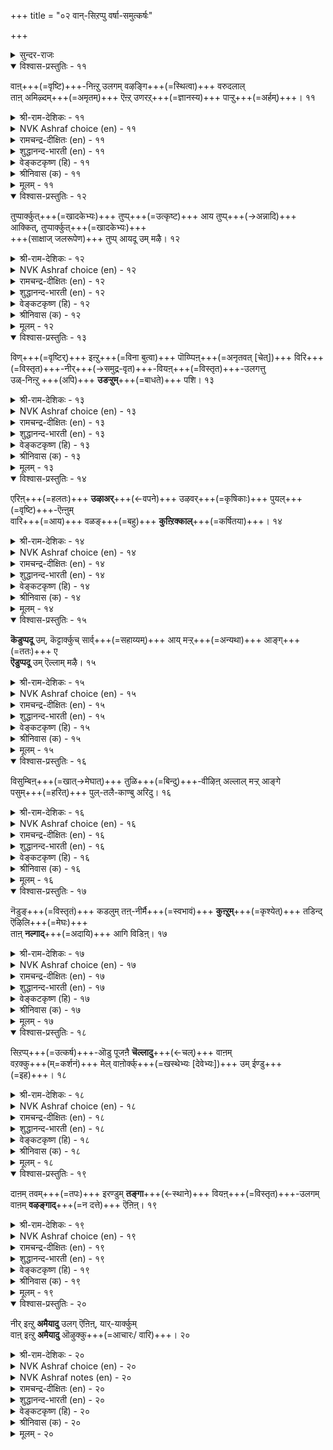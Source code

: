 +++
title = "०२ वान्-सिऱप्पु वर्षा-समुत्कर्षः"

+++

<details><summary>सुन्दर-राजः</summary>

वर्षा-समुत्कर्षः॥
तस्य भगवतस् सर्वेशस्याज्ञया सञ्चाल्यमाने जगति  
धर्मार्थकामानां पुरुषार्थानां त्रयाणां हेतुभूताया वृष्टेर्  
महिमा ऽत्राधिकारे प्रतिपाद्यते। 
</details>

<details open><summary>विश्वास-प्रस्तुतिः - ११</summary>

वाऩ्+++(=वृष्टि)+++-निऩ्ऱु उलगम् वऴङ्गि+++(=स्थित्वा)+++ वरुदलाल्  
ताऩ् अमिऴ्दम्+++(=अमृतम्)+++ ऎऩ्ऱ् उणरऱ्+++(=ज्ञानस्य)+++ पाऱ्ऱु+++(=अर्हम्)+++। ११  
</details>

<details><summary>श्री-राम-देशिकः - ११</summary>

लोकोऽयं **जीवति** सदा  
यतो वर्षेण हेतुना ।  
लोक-स्थिति-करं वर्षं  
ततो ऽमृतम् इदं **विदुः** ॥ ११॥
</details>

<details><summary>NVK Ashraf choice (en) - ११</summary>

००११  
Rain is deemed a nectar of life  
As its unfailing fall sustains the world. *  
(Satguru Subramuniyaswami)  
</details>

<details><summary>रामचन्द्र-दीक्षितः (en) - ११</summary>

11\. vāṉ niṉṟu ulakam vaḻaṅki varutalāṉ,  
tāṉ amiḻtam eṉṟu uṇaral pāṟṟu.

11\. The world for its existence depends on unfailing rainfall; the rain may well be regarded as the nectar of life.  
</details>

<details><summary>शुद्धानन्द-भारती (en) - ११</summary>

1\. வான்நின்று உலகம் வழங்கி வருதலால்  
தான்அமிழ்தம் என்றுணரற் பாற்று  
The genial rain ambrosia call:  
The world but lasts while rain shall fall.         11  
</details>

<details><summary>वेङ्कटकृष्ण (हि) - ११</summary>

11
उचित समय की वृष्टि से, जीवित है संसार ।  
मानी जाती है तभी, वृष्टि अमृत की धार ॥
</details>

<details><summary>श्रीनिवास (क) - ११</summary>

11. मळयिन्दले लोकवु वर्धिसुत्तदॆ; अदुदरिन्द अदु अमृतक्कॆ सम   

</details>

<details><summary>मूलम् - ११</summary>

वाऩ्निऩ्ऱु उलगम् वऴङ्गि वरुदलाल्  
ताऩ्अमिऴ्दम् ऎऩ्ऱुणरऱ् पाऱ्ऱु। ११  
</details>

<details open><summary>विश्वास-प्रस्तुतिः - १२</summary>

तुप्पार्क्कुत्+++(=खादकेभ्यः)+++ तुप्प्+++(=उत्कृष्ट)+++ आय तुप्प्+++(→अन्नादि)+++ आक्कित्, तुप्पार्क्कुत्+++(=खादकेभ्यः)+++  
+++(साक्षाज् जलरूपेण)+++ तुप्प् आयदू उम् मऴै। १२  
</details>

<details><summary>श्री-राम-देशिकः - १२</summary>

आहारापेक्ष-लोकस्य  
भोज्यं धान्यादिकं बहु ।  
उत्पाद्य पेयताम् एति  
स्वयं वर्षं जलात्मना ॥ १२॥
</details>

<details><summary>NVK Ashraf choice (en) - १२</summary>

००१२  
Rain is not only a consumable for the consumer  
But also begets other consumables.  
(K. Kannan)  
</details>

<details><summary>रामचन्द्र-दीक्षितः (en) - १२</summary>

12\. tuppārkkut tuppu āya tuppu ākki, tuppārkkut  
tuppu āyatūum maḻai.

12\. The rain is the source of all articles of food that man needs. It becomes his drink too.  
</details>

<details><summary>शुद्धानन्द-भारती (en) - १२</summary>

2\. துப்பார்க்குத் துப்பாய துப்பாக்கித் துப்பார்க்குத்  
துப்பாய தூஉம் மழை  
The rain begets the food we eat  
And forms a food and drink concrete.         12  
</details>

<details><summary>वेङ्कटकृष्ण (हि) - १२</summary>

12
आहारी को अति रुचिर‍, अन्नरूप आहार ।  
वृष्ति सृष्टि कर फिर स्वयं, बनती है आहार ॥
</details>

<details><summary>श्रीनिवास (क) - १२</summary>

12. उण्णुववरिगॆ तक्क उणिसन्नु बॆळॆयॆलु नॆरवागुवुदु मळॆ ; नीरडिकॆयिन्द बळलिदवरिगॆ ताने उणिसागुवुदु मळॆ.

</details>

<details><summary>मूलम् - १२</summary>

तुप्पार्क्कुत् तुप्पाय तुप्पाक्कित् तुप्पार्क्कुत्  
तुप्पाय तूउम् मऴै। १२  
</details>

<details open><summary>विश्वास-प्रस्तुतिः - १३</summary>

विण्+++(=वृष्टिर्)+++ इऩ्ऱु+++(=विना बुत्वा)+++ पॊय्प्पिऩ्+++(=अनृतवत् [चेत्])+++ विरि+++(=विस्तृत)+++-नीर्+++(→समुद्र-वृत)+++-वियऩ्+++(=विस्तृत)+++-उलगत्तु  
उळ्-निऩ्ऱु +++(अपि)+++ **उडऱ्ऱुम्**+++(=बाधते)+++ पशि। १३  
</details>

<details><summary>श्री-राम-देशिकः - १३</summary>

चतुर्भिः सागरैर् देशे  
व्याप्ते ऽपि क्षुद् इयं स्थिता ।  
प्राणिनो **बाधते** मेघे  
यथा-कालम् अवर्षति ॥ १३॥
</details>

<details><summary>NVK Ashraf choice (en) - १३</summary>

००१३  
This vast world, with expanse of seas,  
Will still suffer with famine if clouds deceive rain.  
(N.V.K. Ashraf)  
</details>

<details><summary>रामचन्द्र-दीक्षितः (en) - १३</summary>

13\. viṇ iṉṟu poyppiṉ, virinīr viyaṉ ulakattu-  
uḷ niṉṟu uṭaṟṟum paci.

13\. Hunger would stalk abroad and torment this wide sea-girt world were the rims to fail in time.  
</details>

<details><summary>शुद्धानन्द-भारती (en) - १३</summary>

3\. விண்இன்று பொய்ப்பின் விரிநீர் வியனுலகத்து  
உள்நின்று உடற்றும் பசி  
Let clouds their visits stay, and dearth  
Distresses all the sea-girt earth.         13  
</details>

<details><summary>वेङ्कटकृष्ण (हि) - १३</summary>

13
बादल-दल बरसे नहीं, यदि मौसम में चूक ।  
जलधि-धिरे भूलोक में, क्षुत से हो आति हूक ॥
</details>

<details><summary>श्रीनिवास (क) - १३</summary>

13. मळॆ बारदॆ होदरॆ सुत्तलू नीरिनिन्द व्यापिसिद ई लोकवन्नु हसिवु काडुत्तदॆ.

</details>

<details><summary>मूलम् - १३</summary>

विण्इऩ्ऱु पॊय्प्पिऩ् विरिनीर् वियऩुलगत्तु  
उळ्निऩ्ऱु उडऱ्ऱुम् पसि। १३  
</details>

<details open><summary>विश्वास-प्रस्तुतिः - १४</summary>

एरिऩ्+++(=हलतः)+++ **उऴाअर्**+++(←वपने)+++ उऴवर्+++(=कृषिकाः)+++ पुयल्+++(=वृष्टि)+++-ऎऩ्ऩुम्  
वारि+++(=आय)+++ वळङ्+++(=बहु)+++ **कुऩ्ऱिक्काल्**+++(=कर्षितया)+++। १४  
</details>

<details><summary>श्री-राम-देशिकः - १४</summary>

नष्टायां वर्षसम्पत्तौ धान्योत्पादनतत्पराः ।  
लाङ्गलेन भुवं नैव कर्षयेयुः कृषीवलाः ॥ १४॥
</details>

<details><summary>NVK Ashraf choice (en) - १४</summary>

००१४  
If that bounty called rain decrease,  
Ploughing by ploughmen would also cease.  
(N.V.K. Ashraf)  
</details>

<details><summary>रामचन्द्र-दीक्षितः (en) - १४</summary>

14\. ēriṉ uḻāar uḻavar, puyal eṉṉum  
vāri vaḷam kuṉṟikkāl.

14\. The cultivators would cease to plough were the clouds’ free supply of water to fail.  
</details>

<details><summary>शुद्धानन्द-भारती (en) - १४</summary>

4\. ஏரின் உழாஅர் உழவர் புயலென்னும்  
வாரி வளங்குன்றிக் கால்  
Unless the fruitful shower descend,  
The ploughman's sacred toil must end.         14  
</details>

<details><summary>वेङ्कटकृष्ण (हि) - १४</summary>

14
कर्षक जन से खेत में, हल न चलाया जाय ।  
धन-वर्षा-संपत्ति की, कम होती यदि आय ॥
</details>

<details><summary>श्रीनिवास (क) - १४</summary>

14. मोडदिन्द सुरियुव मळॆय नीरिनाश्रयवु बलगुन्दितादरॆ रैतर व्यवसायवू निन्तन्तॆये

</details>

<details><summary>मूलम् - १४</summary>

एरिऩ् उऴाअर् उऴवर् पुयल्ऎऩ्ऩुम्  
वारि वळङ्गुऩ्ऱिक् काल्। १४  
</details>

<details open><summary>विश्वास-प्रस्तुतिः - १५</summary>

**कॆडुप्पदू** उम्, कॆट्टार्क्कुच् सार्व्+++(=सहाय्यम्)+++ आय् मऱ्ऱ्+++(=अन्यथा)+++ आङ्ग्+++(=ततः)+++ ए  
**ऎडुप्पदू** उम् ऎल्लाम् मऴै। १५  
</details>

<details><summary>श्री-राम-देशिकः - १५</summary>

वर्षं त्व् अवर्षज् जगतीं  
**नाशयित्वा** कदाचन ।  
अथ स्वयम् अनावृष्टि-  
**बाधिताम्** अपि **रक्षति** ॥ १५॥
</details>

<details><summary>NVK Ashraf choice (en) - १५</summary>

००१५  
Rain holds the power of ruin.  
Rain also lifts up those it has ruined.  
(Norman Cutler)  
</details>

<details><summary>रामचन्द्र-दीक्षितः (en) - १५</summary>

15\. keṭuppatūum, keṭṭārkkuc cārvāy maṟṟu āṅkē  
eṭuppatūum, ellām maḻai.

15\. It is the rain that afflicts man and it is its fall that relieves him.  
</details>

<details><summary>शुद्धानन्द-भारती (en) - १५</summary>

5\. கெடுப்பதூஉங் கெட்டார்க்குச் சார்வாய்மற் றாங்கே  
எடுப்பதூஉம் எல்லாம் மழை  
Destruction it may sometimes pour,  
But only rain can life restore.         15  
</details>

<details><summary>वेङ्कटकृष्ण (हि) - १५</summary>

15
वर्षा है ही आति प्रबल, सब को कर बरबाद ।  
फिर दुखियों का साथ दे, करे वही आबाद ॥
</details>

<details><summary>श्रीनिवास (क) - १५</summary>

15. सकालक्कॆ सुरियदॆ, मळॆ मनुष्यन बाळन्नु कॆडिसुत्तदॆ. अदे रीति सकालक्कॆ सुरिदु, कॆट्ट मनुष्यनन्नु मेलॆत्तुवुदू मळॆये.

</details>

<details><summary>मूलम् - १५</summary>

कॆडुप्पदूउम् कॆट्टार्क्कुच् चार्वाय्मऱ् ऱाङ्गे  
ऎडुप्पदूउम् ऎल्लाम् मऴै। १५  
</details>

<details open><summary>विश्वास-प्रस्तुतिः - १६</summary>

विसुम्बिऩ्+++(=खात्→मेघात्)+++ तुळि+++(=बिन्दु)+++-वीऴिऩ् अल्लाल् मऱ्ऱ् आङ्गे  
पसुम्+++(=हरित्)+++ पुल्-तलै-काण्बु अरिदु। १६  
</details>

<details><summary>श्री-राम-देशिकः - १६</summary>

जलानां बिन्दवो मेघात्  
**न पतेयुर्** यदि क्षितौ ।  
लोके **द्रष्टुं न** शक्यन्ते  
हरितास् तृण-सम्पदः ॥ १६॥
</details>

<details><summary>NVK Ashraf choice (en) - १६</summary>

००१६  
If clouds stop dropping raindrops,  
Even blades of grass will stop rising. *  
(P.S. Sundaram), (N.V.K. Ashraf)  
</details>

<details><summary>रामचन्द्र-दीक्षितः (en) - १६</summary>

16\. vicumpiṉ tuḷi vīḻiṉ allāl, maṟṟu āṅkē  
pacum pul talai kāṇpu aritu.

16\. If the clouds were to withhold rain not even a blade of grass would rustle on earth.  
</details>

<details><summary>शुद्धानन्द-भारती (en) - १६</summary>

6\. விசும்பின் துளிவீழின் அல்லால்மற் றாங்கே  
பசும்புல் தலைகாண்பு அரிது  
No grassy blade its head will rear,  
If from the cloud no drop appear.         16  
</details>

<details><summary>वेङ्कटकृष्ण (हि) - १६</summary>

16
बिना हुए आकाश से, रिमझिम रिमझिम वृष्टि ।  
हरि भरी तृण नोक भी, आयेगी नहीं दृष्टि ॥
</details>

<details><summary>श्रीनिवास (क) - १६</summary>

16. आकाशदिन्द मळॆहनि बेळदॆ, हसिरु हुल्लु कूड तलॆयॆत्तदु.

</details>

<details><summary>मूलम् - १६</summary>

विसुम्बिऩ् तुळिवीऴिऩ् अल्लाल्मऱ् ऱाङ्गे  
पसुम्बुल् तलैगाण्बु अरिदु। १६  
</details>

<details open><summary>विश्वास-प्रस्तुतिः - १७</summary>

नॆडुङ्+++(=विस्तृतं)+++ कडलुम् तऩ्-नीर्मै+++(=स्वभावं)+++ **कुऩ्ऱुम्**+++(=कृश्येत्)+++ तडिन्द् ऎऴिलि+++(=मेघः)+++  
ताऩ् **नल्गाद्**+++(=अदायि)+++ आगि विडिऩ्। १७  
</details>

<details><summary>श्री-राम-देशिकः - १७</summary>

**पीत्वा** जल-निधिं लोके  
यदि मेघो **न वर्षति** ।  
अगाधोऽप्य् उदधिस् तेन  
समृद्धि-रहितो भवेत् ॥ १७॥
</details>

<details><summary>NVK Ashraf choice (en) - १७</summary>

००१७  
Even the vast sea will lose its richness,  
If clouds cease and fail to bestow.  
(N.V.K. Ashraf), (J. Narayanaswamy)  
</details>

<details><summary>रामचन्द्र-दीक्षितः (en) - १७</summary>

17\. neṭuṅ kaṭalum taṉ nīrmai kuṉṟum, taṭintu eḻili-  
tāṉ nalkātu ākiviṭiṉ.

17\. Even the illimitable deep shrinks if the clouds do not pour and replenish it.  
</details>

<details><summary>शुद्धानन्द-भारती (en) - १७</summary>

7\. நெடுங்கடலும் தன்நீர்மை குன்றும் தடிந்தெழிலி  
தான்நல்கா தாகி விடின்  
The ocean's wealth will waste away,  
Except the cloud its stores repay.         17  
</details>

<details><summary>वेङ्कटकृष्ण (हि) - १७</summary>

17
घटा घटा कर जल‍धि को, यदि न करे फिर दान ।  
विस्तृत बड़े समुद्र का, पानी उतरा जान ॥
</details>

<details><summary>श्रीनिवास (क) - १७</summary>

17. मोडवु मळॆयन्नु सुरिसुव कृपॆतोरदॆ होदल्लि, कडलिन अपार जलसम्पत्तु कूड कुग्गिहोगुवुदु.

</details>

<details><summary>मूलम् - १७</summary>

नॆडुङ्गडलुम् तऩ्नीर्मै कुऩ्ऱुम् तडिन्दॆऴिलि  
ताऩ्नल्गा तागि विडिऩ्। १७  
</details>

<details open><summary>विश्वास-प्रस्तुतिः - १८</summary>

सिऱप्प्+++(=उत्कर्ष)+++-ऒडु पूजऩै **चॆल्लादु**+++(←चल्)+++ वाऩम्  
वऱक्कु+++(म्=कर्शनं)+++ मेल् वाऩोर्क्क्+++(=खस्थेभ्यः [देवेभ्यः])+++ उम् ईण्डु+++(=इह)+++। १८  
</details>

<details><summary>श्री-राम-देशिकः - १८</summary>

देवताराधनं नित्यं  
विशेषाद् उत्सवादिकम् ।  
लोके **नैव प्रवर्तेत**  
मेघो यदि **न वर्षति** ॥ १८॥
</details>

<details><summary>NVK Ashraf choice (en) - १८</summary>

००१८  
If the heavens dry up, the very gods  
Will lack festival and worship.  
(P.S. Sundaram)  
</details>

<details><summary>रामचन्द्र-दीक्षितः (en) - १८</summary>

18\. ciṟappoṭu pūcaṉai cellātu-vāṉam  
vaṟakkumēl, vāṉōrkkum, īṇṭu.

18\. If the rains were to fail there would be no more o£ferings and festivals to the gods.  
</details>

<details><summary>शुद्धानन्द-भारती (en) - १८</summary>

8\. சிறப்பொடு பூசனை செல்லாது வானம்  
வறக்குமேல் வானோர்க்கும் ஈண்டு  
The earth, beneath a barren sky,  
Would offerings for the gods deny.         18  
</details>

<details><summary>वेङ्कटकृष्ण (हि) - १८</summary>

18
देवाराधन नित्य का, उत्सव सहित अमंद ।  
वृष्टि न हो तो भूमि पर, हो जावेगा बंद ॥
</details>

<details><summary>श्रीनिवास (क) - १८</summary>

18. ई लोकदल्लि मळॆ सुरियदिद्दरॆ, मेलु लोकदल्लिरुव देवतॆगळिगू जनरु पूजॆ, उत्सवगळन्नु वैभवदिन्द नडॆसुवुदिल्ल.

</details>

<details><summary>मूलम् - १८</summary>

सिऱप्पॊडु पूसऩै सॆल्लादु वाऩम्  
वऱक्कुमेल् वाऩोर्क्कुम् ईण्डु। १८  
</details>

<details open><summary>विश्वास-प्रस्तुतिः - १९</summary>

दाऩम् तवम्+++(=तपः)+++ इरण्डुम् **तङ्गा**+++(←स्थाने)+++ वियऩ्+++(=विस्तृत)+++-उलगम्  
वाऩम् **वऴङ्गाद्**+++(=न दत्ते)+++ ऎऩिऩ्। १९  
</details>

<details><summary>श्री-राम-देशिकः - १९</summary>

परार्थम् इह यद् दानम्  
आत्मार्थञ् चेह यत् तपः ।  
उभयं **न भवेल्** लोके  
यदि देवो **न वर्षति** ॥ १९॥
</details>

<details><summary>NVK Ashraf choice (en) - १९</summary>

००१९  
Both charity and penance would cease in this vast world,  
Should heavens fail to deliver.  
(N.V.K. Ashraf)  
</details>

<details><summary>रामचन्द्र-दीक्षितः (en) - १९</summary>

19\. tāṉam tavam iraṇṭum taṅkā, viyaṉ ulakam  
vāṉam vaḻaṅkātu eṉiṉ.

19\. If the rains were to fail, there would neither be alms nor penance on this wide earth.  
</details>

<details><summary>शुद्धानन्द-भारती (en) - १९</summary>

9\. தானம் தவம்இரண்டும் தங்கா வியன்உலகம்  
வானம் வழங்கா தெனின்.  
Were heaven above to fail below  
Nor alms nor penance earth would show.         19  
</details>

<details><summary>वेङ्कटकृष्ण (हि) - १९</summary>

19
इस विस्तृत संसार में, दान पुण्य तप कर्म ।  
यदि पानी बरसे नहीं, टिकें न दोनों कर्म ॥
</details>

<details><summary>श्रीनिवास (क) - १९</summary>

19. मळॆयागदे होदरॆ ई लोकदल्लि दान, तपस्सु ऎरडू नॆलॆसि इरुवुदिल्ल.

</details>

<details><summary>मूलम् - १९</summary>

ताऩम् तवम्इरण्डुम् तङ्गा वियऩ्उलगम्  
वाऩम् वऴङ्गा तॆऩिऩ्। १९  
</details>

<details open><summary>विश्वास-प्रस्तुतिः - २०</summary>

नीर् इऩ्ऱु **अमैयादु** उलग् ऎऩिऩ्, यार्-यार्क्कुम्  
वाऩ् इऩ्ऱु **अमैयादु** ऒऴुक्कु+++(=आचारः/ वारि)+++। २०  
</details>

<details><summary>श्री-राम-देशिकः - २०</summary>

जलाभावे **लोकयात्रा**  
सर्वेषाम् एव देहिनाम् ।  
**न** स्यात्; वर्षं विना नैतत्;  
सदाचारादिकं तथा ॥ २०॥
</details>

<details><summary>NVK Ashraf choice (en) - २०</summary>

००२०  
If the world cannot exist without water,  
Neither can water exist without rain. *  
(P.S. Sundaram), (Satguru Subramuniyaswami)  
</details>

<details><summary>NVK Ashraf notes (en) - २०</summary>

२०. The word "ऒऴुक्कु" could be taken to mean either "conduct/virtue" or "flow/discharge/water". Thus, an alternate, but equally valid translation is: "If life cannot be sustained without water, virtue too depends on rain" - (S.M. Diaz). Using the other meaning, the couplet could also be translated as: "Life cannot exist without water, nor can flowing water without rain" – (N.V.K. Ashraf). 
</details>

<details><summary>रामचन्द्र-दीक्षितः (en) - २०</summary>

20\. nīr iṉṟu amaiyātu ulakueṉiṉ, yāryārkkum  
vāṉ iṉṟu amaiyātu oḻukku.

20\. The world cannot exist without water; there will be no ceaseless supply without rainfall.
</details>

<details><summary>शुद्धानन्द-भारती (en) - २०</summary>

10\. நீர்இன்று அமையாது உலகெனின் யார்யார்க்கும்  
வான்இன்று அமையாது ஒழுக்கு  
Water is life that comes from rain  
Sans rain our duties go in vain.         20  
</details>

<details><summary>वेङ्कटकृष्ण (हि) - २०</summary>

20
नीर बिना भूलोक का, ज्यों न चले व्यापार ।  
कभी किसी में नहिं टिके, वर्षा बिन आचार ॥
</details>

<details><summary>श्रीनिवास (क) - २०</summary>

20. नीरिनिन्दले लोकाचार ऎल्ल; मळॆ बारदिद्दरॆ, ऒळ्ळॆय आचार नडवळिकॆगळू नॆलॆयागि निल्लुवुदिल्ल.
</details>

<details><summary>मूलम् - २०</summary>

नीर्इऩ्ऱु अमैयादु उलगॆऩिऩ् यार्यार्क्कुम्  
वाऩ्इऩ्ऱु अमैयादु ऒऴुक्कु। २०  
</details>

